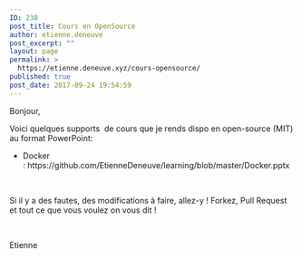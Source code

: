 ```yaml
---
ID: 238
post_title: Cours en OpenSource
author: etienne.deneuve
post_excerpt: ""
layout: page
permalink: >
  https://etienne.deneuve.xyz/cours-opensource/
published: true
post_date: 2017-09-24 19:54:59
---
```

Bonjour,

Voici quelques supports  de cours que je rends dispo en open-source (MIT) au format PowerPoint:
<ul>
 	<li>Docker : https://github.com/EtienneDeneuve/learning/blob/master/Docker.pptx</li>
</ul>
&nbsp;

Si il y a des fautes, des modifications à faire, allez-y ! Forkez, Pull Request et tout ce que vous voulez on vous dit !

&nbsp;

Etienne